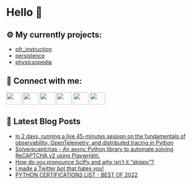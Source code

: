 # Hello 👋

## ⚙️ My currently projects:
- [pfr_instruction](https://github.com/bullbesh/pfr_instruction)
- [persistence](https://github.com/bullbesh/persistence)
- [physicsopedia](https://github.com/bullbesh/physicsopedia)

## 🔎 Connect with me:
[<img height="32" width="40" src="https://cdn.jsdelivr.net/npm/simple-icons@v5/icons/telegram.svg" />](https://t.me/bullbesh)
[<img height="32" width="40" src="https://cdn.jsdelivr.net/npm/simple-icons@v5/icons/vk.svg" />](https://vk.com/bullbesh)
[<img height="32" width="40" src="https://cdn.jsdelivr.net/npm/simple-icons@v5/icons/twitter.svg" />](https://twitter.com/bullbesh1)
[<img height="32" width="40" src="https://cdn.jsdelivr.net/npm/simple-icons@v5/icons/instagram.svg" />](https://www.instagram.com/bullbesh)
[<img height="32" width="40" src="https://cdn.jsdelivr.net/npm/simple-icons@v5/icons/reddit.svg" />](https://www.reddit.com/user/bullbesh)
[<img height="32" width="40" src="https://cdn.jsdelivr.net/npm/simple-icons@v5/icons/youtube.svg" />](https://www.youtube.com/channel/UCtfjRs6uzgq5mfm8S06WTcg)

## 📕 Latest Blog Posts
<!-- BLOG-POST-LIST:START -->
- [In 2 days, running a live 45-minutes session on the fundamentals of observability, OpenTelemetry, and distributed tracing in Python](https://www.reddit.com/r/Python/comments/tqd44k/in_2_days_running_a_live_45minutes_session_on_the/)
- [Solverecaptchas - An async Python library to automate solving ReCAPTCHA v2 using Playwright.](https://www.reddit.com/r/Python/comments/tqcsdg/solverecaptchas_an_async_python_library_to/)
- [How do you pronounce SciPy and why isn’t it “skippy”?](https://www.reddit.com/r/Python/comments/tqcr4z/how_do_you_pronounce_scipy_and_why_isnt_it_skippy/)
- [I made a Twitter bot that hates you!](https://www.reddit.com/r/Python/comments/tqc8pe/i_made_a_twitter_bot_that_hates_you/)
- [PYTHON CERTIFICATIONS LIST - BEST OF 2022](https://www.reddit.com/r/Python/comments/tqbfx0/python_certifications_list_best_of_2022/)
<!-- BLOG-POST-LIST:END -->

